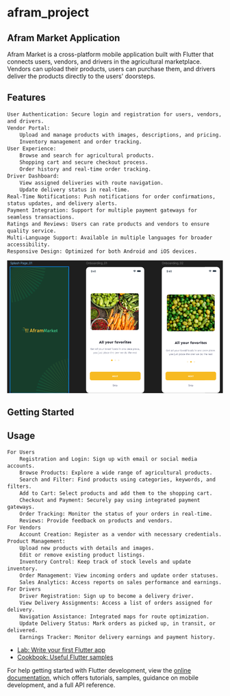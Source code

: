 # afram_project

## Afram Market Application
Afram Market is a cross-platform mobile application built with Flutter that connects users, vendors, and drivers 
in the agricultural marketplace. Vendors can upload their products, users can purchase them, and drivers 
deliver the products directly to the users' doorsteps.

## Features
    User Authentication: Secure login and registration for users, vendors, and drivers.
    Vendor Portal:
        Upload and manage products with images, descriptions, and pricing.
        Inventory management and order tracking.
    User Experience:
        Browse and search for agricultural products.
        Shopping cart and secure checkout process.
        Order history and real-time order tracking.
    Driver Dashboard:
        View assigned deliveries with route navigation.
        Update delivery status in real-time.
    Real-Time Notifications: Push notifications for order confirmations, status updates, and delivery alerts.
    Payment Integration: Support for multiple payment gateways for seamless transactions.
    Ratings and Reviews: Users can rate products and vendors to ensure quality service.
    Multi-Language Support: Available in multiple languages for broader accessibility.
    Responsive Design: Optimized for both Android and iOS devices.

![img.png](img.png)
## Getting Started

## Usage
    For Users
        Registration and Login: Sign up with email or social media accounts.
        Browse Products: Explore a wide range of agricultural products.
        Search and Filter: Find products using categories, keywords, and filters.
        Add to Cart: Select products and add them to the shopping cart.
        Checkout and Payment: Securely pay using integrated payment gateways.
        Order Tracking: Monitor the status of your orders in real-time.
        Reviews: Provide feedback on products and vendors.
    For Vendors
        Account Creation: Register as a vendor with necessary credentials.
    Product Management:
        Upload new products with details and images.
        Edit or remove existing product listings.
        Inventory Control: Keep track of stock levels and update inventory.
        Order Management: View incoming orders and update order statuses.
        Sales Analytics: Access reports on sales performance and earnings.
    For Drivers
        Driver Registration: Sign up to become a delivery driver.
        View Delivery Assignments: Access a list of orders assigned for delivery.
        Navigation Assistance: Integrated maps for route optimization.
        Update Delivery Status: Mark orders as picked up, in transit, or delivered.
        Earnings Tracker: Monitor delivery earnings and payment history.

- [Lab: Write your first Flutter app](https://docs.flutter.dev/get-started/codelab)
- [Cookbook: Useful Flutter samples](https://docs.flutter.dev/cookbook)

For help getting started with Flutter development, view the
[online documentation](https://docs.flutter.dev/), which offers tutorials,
samples, guidance on mobile development, and a full API reference.
